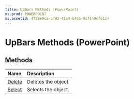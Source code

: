 ```yaml
---
title: UpBars Methods (PowerPoint)
ms.prod: POWERPOINT
ms.assetid: 4788e9ca-67d2-41a4-b465-9df149cf6124
---
```



# UpBars Methods (PowerPoint)

## Methods



|**Name**|**Description**|
|:-----|:-----|
|[Delete](upbars-delete-method-powerpoint.md)|Deletes the object.|
|[Select](upbars-select-method-powerpoint.md)|Selects the object.|

